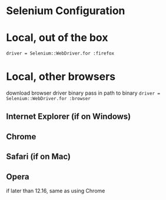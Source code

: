 # Selenium Configuration

# Local, out of the box
`driver = Selenium::WebDriver.for :firefox`

# Local, other browsers
download browser driver binary
pass in path to binary
`driver = Selenium::WebDriver.for :browser`

## Internet Explorer (if on Windows)
## Chrome
## Safari (if on Mac)
## Opera
if later than 12.16, same as using Chrome
